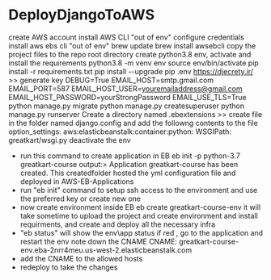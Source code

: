 # DeployDjangoToAWS

create AWS account 
install AWS CLI "out of env"
configure credentials 
install aws ebs cli "out of env"
    brew update
    brew install awsebcli
copy the project files to the repo root directory
create python3.8 env, activate and install the requirements
    python3.8 -m venv env
    source env/bin/activate
    pip install -r requirements.txt
    pip install --upgrade pip
.env
    https://djecrety.ir/   >> generate key
    DEBUG=True
    EMAIL_HOST=smtp.gmail.com
    EMAIL_PORT=587
    EMAIL_HOST_USER=youremailaddress@gmail.com
    EMAIL_HOST_PASSWORD=yourStrongPassword
    EMAIL_USE_TLS=True
python manage.py migrate
python manage.py createsuperuser
python manage.py runserver
Create a directory named .ebextensions  >>
    create file in the folder named django.config and add the followng contents to the file
        option_settings:
            aws:elasticbeanstalk:container:python:
                 WSGIPath: greatkart/wsgi.py
deactivate the env
- run this command to create application in EB
    eb init -p python-3.7 greatkart-course
    output:> Application greatkart-course has been created.
    This createdfolder hosted the yml configuration file and deployed in AWS-EB-Applications
- run "eb init" command to setup ssh access to the environment and use the preferred key or create new one 
- now create environment inside EB 
    eb create greatkart-course-env
    it will take sometime to upload the project and create environment and install requirments, and create and deploy all the necessary infra
- "eb status" will show the env\app status 
if red , go to the application and restart the env
note down the CNAME 
CNAME: greatkart-course-env.eba-2nrr4meu.us-west-2.elasticbeanstalk.com
- add the CNAME to the allowed hosts 
- redeploy to take the changes 